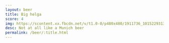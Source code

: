 ```yaml
---
layout: beer
title: Big helga
score: 4
img: https://scontent.xx.fbcdn.net/v/t1.0-0/p480x480/1911736_10152293132828745_389724707_n.jpg?oh=e2869433fa83035fce0270e7b2b87984&oe=586D9705
desc: Not at all like a Munich beer
permalink: /beer/:title.html
---
```

